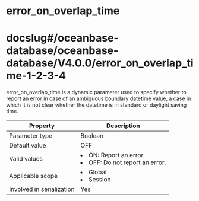 error_on_overlap_time
==========================================
# docslug#/oceanbase-database/oceanbase-database/V4.0.0/error_on_overlap_time-1-2-3-4
error_on_overlap_time is a dynamic parameter used to specify whether to report an error in case of an ambiguous boundary datetime value, a case in which it is not clear whether the datetime is in standard or daylight saving time.


| **Property**              | **Description** |
|---------------------------|-------------------------------------------------------------------------------------------------------------------|
| Parameter type            | Boolean |
| Default value             | OFF |
| Valid values              | <li> ON: Report an error.   <li> OFF: Do not report an error. |
| Applicable scope          | <li> Global   <li> Session |
| Involved in serialization | Yes |



